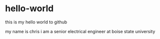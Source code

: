# hello-world
this is my hello world to github

my name is chris i am a senior electrical engineer at boise state university 
